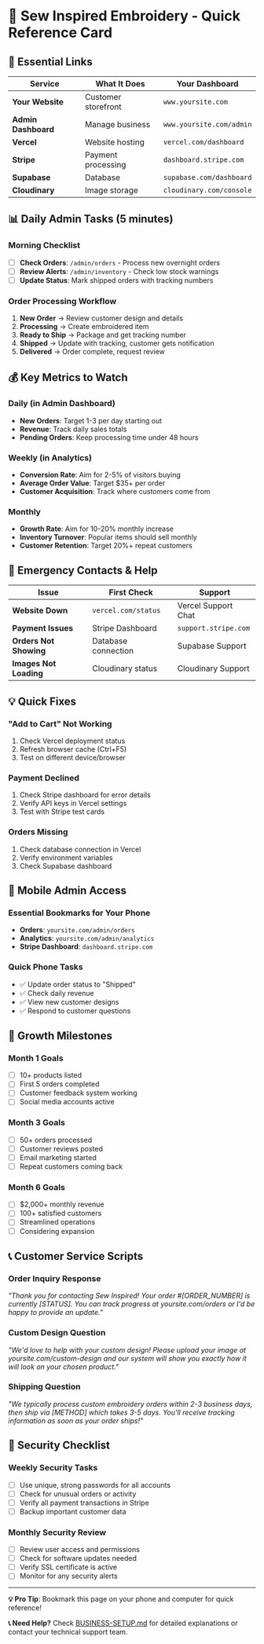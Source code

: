 # 🎨 Sew Inspired Embroidery - Quick Reference Card

## 🔗 Essential Links

| Service | What It Does | Your Dashboard |
|---------|--------------|----------------|
| **Your Website** | Customer storefront | `www.yoursite.com` |
| **Admin Dashboard** | Manage business | `www.yoursite.com/admin` |
| **Vercel** | Website hosting | `vercel.com/dashboard` |
| **Stripe** | Payment processing | `dashboard.stripe.com` |
| **Supabase** | Database | `supabase.com/dashboard` |
| **Cloudinary** | Image storage | `cloudinary.com/console` |

## 📊 Daily Admin Tasks (5 minutes)

### Morning Checklist
- [ ] **Check Orders**: `/admin/orders` - Process new overnight orders
- [ ] **Review Alerts**: `/admin/inventory` - Check low stock warnings  
- [ ] **Update Status**: Mark shipped orders with tracking numbers

### Order Processing Workflow
1. **New Order** → Review customer design and details
2. **Processing** → Create embroidered item
3. **Ready to Ship** → Package and get tracking number
4. **Shipped** → Update with tracking, customer gets notification
5. **Delivered** → Order complete, request review

## 💰 Key Metrics to Watch

### Daily (in Admin Dashboard)
- **New Orders**: Target 1-3 per day starting out
- **Revenue**: Track daily sales totals
- **Pending Orders**: Keep processing time under 48 hours

### Weekly (in Analytics)
- **Conversion Rate**: Aim for 2-5% of visitors buying
- **Average Order Value**: Target $35+ per order
- **Customer Acquisition**: Track where customers come from

### Monthly
- **Growth Rate**: Aim for 10-20% monthly increase
- **Inventory Turnover**: Popular items should sell monthly
- **Customer Retention**: Target 20%+ repeat customers

## 🛟 Emergency Contacts & Help

| Issue | First Check | Support |
|-------|-------------|---------|
| **Website Down** | `vercel.com/status` | Vercel Support Chat |
| **Payment Issues** | Stripe Dashboard | `support.stripe.com` |
| **Orders Not Showing** | Database connection | Supabase Support |
| **Images Not Loading** | Cloudinary status | Cloudinary Support |

## 💡 Quick Fixes

### "Add to Cart" Not Working
1. Check Vercel deployment status
2. Refresh browser cache (Ctrl+F5)
3. Test on different device/browser

### Payment Declined
1. Check Stripe dashboard for error details
2. Verify API keys in Vercel settings
3. Test with Stripe test cards

### Orders Missing
1. Check database connection in Vercel
2. Verify environment variables
3. Check Supabase dashboard

## 📱 Mobile Admin Access

### Essential Bookmarks for Your Phone
- **Orders**: `yoursite.com/admin/orders`
- **Analytics**: `yoursite.com/admin/analytics`
- **Stripe Dashboard**: `dashboard.stripe.com`

### Quick Phone Tasks
- ✅ Update order status to "Shipped"
- ✅ Check daily revenue
- ✅ View new customer designs
- ✅ Respond to customer questions

## 🎯 Growth Milestones

### Month 1 Goals
- [ ] 10+ products listed
- [ ] First 5 orders completed
- [ ] Customer feedback system working
- [ ] Social media accounts active

### Month 3 Goals
- [ ] 50+ orders processed
- [ ] Customer reviews posted
- [ ] Email marketing started
- [ ] Repeat customers coming back

### Month 6 Goals
- [ ] $2,000+ monthly revenue
- [ ] 100+ satisfied customers
- [ ] Streamlined operations
- [ ] Considering expansion

## 📞 Customer Service Scripts

### Order Inquiry Response
*"Thank you for contacting Sew Inspired! Your order #[ORDER_NUMBER] is currently [STATUS]. You can track progress at yoursite.com/orders or I'd be happy to provide an update."*

### Custom Design Question
*"We'd love to help with your custom design! Please upload your image at yoursite.com/custom-design and our system will show you exactly how it will look on your chosen product."*

### Shipping Question
*"We typically process custom embroidery orders within 2-3 business days, then ship via [METHOD] which takes 3-5 days. You'll receive tracking information as soon as your order ships!"*

## 🔐 Security Checklist

### Weekly Security Tasks
- [ ] Use unique, strong passwords for all accounts
- [ ] Check for unusual orders or activity
- [ ] Verify all payment transactions in Stripe
- [ ] Backup important customer data

### Monthly Security Review
- [ ] Review user access and permissions
- [ ] Check for software updates needed
- [ ] Verify SSL certificate is active
- [ ] Monitor for any security alerts

---

**💡 Pro Tip**: Bookmark this page on your phone and computer for quick reference!

**📞 Need Help?** Check [BUSINESS-SETUP.md](./BUSINESS-SETUP.md) for detailed explanations or contact your technical support team.